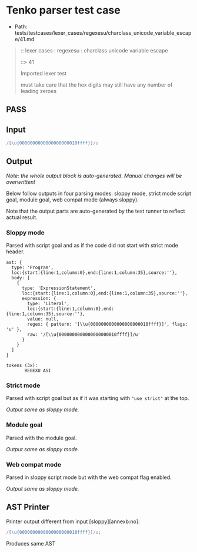# Tenko parser test case

- Path: tests/testcases/lexer_cases/regexesu/charclass_unicode_variable_escape/41.md

> :: lexer cases : regexesu : charclass unicode variable escape
>
> ::> 41
>
> Imported lexer test
>
> must take care that the hex digits may still have any number of leading zeroes

## PASS

## Input

`````js
/[\u{0000000000000000000010ffff}]/u
`````

## Output

_Note: the whole output block is auto-generated. Manual changes will be overwritten!_

Below follow outputs in four parsing modes: sloppy mode, strict mode script goal, module goal, web compat mode (always sloppy).

Note that the output parts are auto-generated by the test runner to reflect actual result.

### Sloppy mode

Parsed with script goal and as if the code did not start with strict mode header.

`````
ast: {
  type: 'Program',
  loc:{start:{line:1,column:0},end:{line:1,column:35},source:''},
  body: [
    {
      type: 'ExpressionStatement',
      loc:{start:{line:1,column:0},end:{line:1,column:35},source:''},
      expression: {
        type: 'Literal',
        loc:{start:{line:1,column:0},end:{line:1,column:35},source:''},
        value: null,
        regex: { pattern: '[\\u{0000000000000000000010ffff}]', flags: 'u' },
        raw: '/[\\u{0000000000000000000010ffff}]/u'
      }
    }
  ]
}

tokens (3x):
       REGEXU ASI
`````

### Strict mode

Parsed with script goal but as if it was starting with `"use strict"` at the top.

_Output same as sloppy mode._

### Module goal

Parsed with the module goal.

_Output same as sloppy mode._

### Web compat mode

Parsed in sloppy script mode but with the web compat flag enabled.

_Output same as sloppy mode._

## AST Printer

Printer output different from input [sloppy][annexb:no]:

````js
/[\u{0000000000000000000010ffff}]/u;
````

Produces same AST
